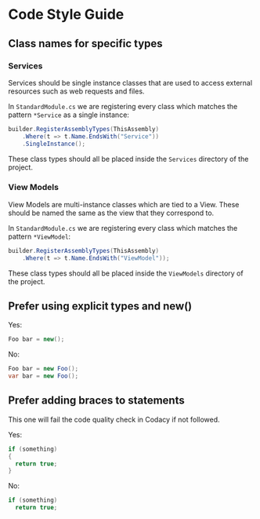 # Code Style Guide
## Class names for specific types
### Services
Services should be single instance classes that are used to access external resources such as web requests and files.

In `StandardModule.cs` we are registering every class which matches the pattern `*Service` as a single instance:
```csharp
builder.RegisterAssemblyTypes(ThisAssembly)
    .Where(t => t.Name.EndsWith("Service"))
    .SingleInstance();
```

These class types should all be placed inside the `Services` directory of the project.

### View Models
View Models are multi-instance classes which are tied to a View. These should be named the same as the view that they correspond to.

In `StandardModule.cs` we are registering every class which matches the pattern `*ViewModel`:
```csharp
builder.RegisterAssemblyTypes(ThisAssembly)
    .Where(t => t.Name.EndsWith("ViewModel"));
```

These class types should all be placed inside the `ViewModels` directory of the project.

## Prefer using explicit types and new()
Yes:
```csharp
Foo bar = new();
```

No:
```csharp
Foo bar = new Foo();
var bar = new Foo();
```

## Prefer adding braces to statements
This one will fail the code quality check in Codacy if not followed.

Yes:
```csharp
if (something)
{
  return true;
}
```

No:
```csharp
if (something)
  return true;
```